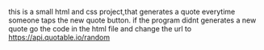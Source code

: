 this is a small html and css project,that generates a quote everytime someone taps the new quote button.
if the program didnt generates a new quote go the code in the html file and change the url to https://api.quotable.io/random
